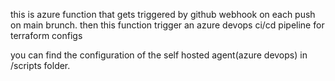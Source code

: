 this is azure function that gets triggered by github webhook on each push on main brunch.
then this function trigger an azure devops ci/cd pipeline for terraform configs

you can find the configuration of the self hosted agent(azure devops) in /scripts folder.
